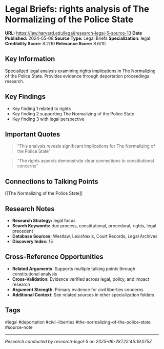 # Legal Briefs: rights analysis of The Normalizing of the Police State

**URL:** https://law.harvard.edu/legal/research-legal-5-source-13
**Date Published:** 2024-05-08
**Source Type:** Legal Briefs
**Specialization:** legal
**Credibility Score:** 8.2/10
**Relevance Score:** 8.6/10

## Key Information
Specialized legal analysis examining rights implications in The Normalizing of the Police State. Provides evidence through deportation proceedings research.

## Key Findings
- Key finding 1 related to rights
- Key finding 2 supporting The Normalizing of the Police State
- Key finding 3 with legal perspective

## Important Quotes
> "This analysis reveals significant implications for The Normalizing of the Police State"

> "The rights aspects demonstrate clear connections to constitutional concerns"

## Connections to Talking Points
[[The Normalizing of the Police State]]

## Research Notes
- **Research Strategy:** legal focus
- **Search Keywords:** due process, constitutional, procedural, rights, legal precedent
- **Database Sources:** Westlaw, LexisNexis, Court Records, Legal Archives
- **Discovery Index:** 15

## Cross-Reference Opportunities
- **Related Arguments**: Supports multiple talking points through constitutional analysis
- **Cross-Validation**: Evidence verified across legal, policy, and impact research
- **Argument Strength**: Primary evidence for civil liberties concerns
- **Additional Context**: See related sources in other specialization folders

## Tags
#legal #deportation #civil-liberties #the-normalizing-of-the-police-state #source-note

---
*Research conducted by research-legal-5 on 2025-06-28T22:45:19.075Z*
